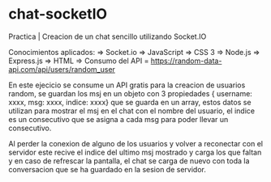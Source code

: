 # chat-socketIO
Practica | Creacion de un chat sencillo utilizando Socket.IO

Conocimientos aplicados:
=> Socket.io
=> JavaScript
=> CSS 3
=> Node.js
=> Express.js
=> HTML
=> Consumo del API = https://random-data-api.com/api/users/random_user

En este ejecicio se consume un API gratis para la creacion de usuarios random, se guardan los msj en un objeto con 3 propiedades { username: xxxx, msg: xxxx, indice: xxxx} que se guarda en un array, estos datos se utilizan para mostrar el msj en el chat con el nombre del usuario, el indice es un consecutivo que se asigna a cada msg para poder llevar un consecutivo. 

Al perder la conexion de alguno de los usuarios y volver a reconectar con el servidor este recive el indice del ultimo msj mostrado y carga los que faltan y en caso de refrescar la pantalla, el chat se carga de nuevo con toda la conversacion que se ha guardado en la sesion de servidor.

